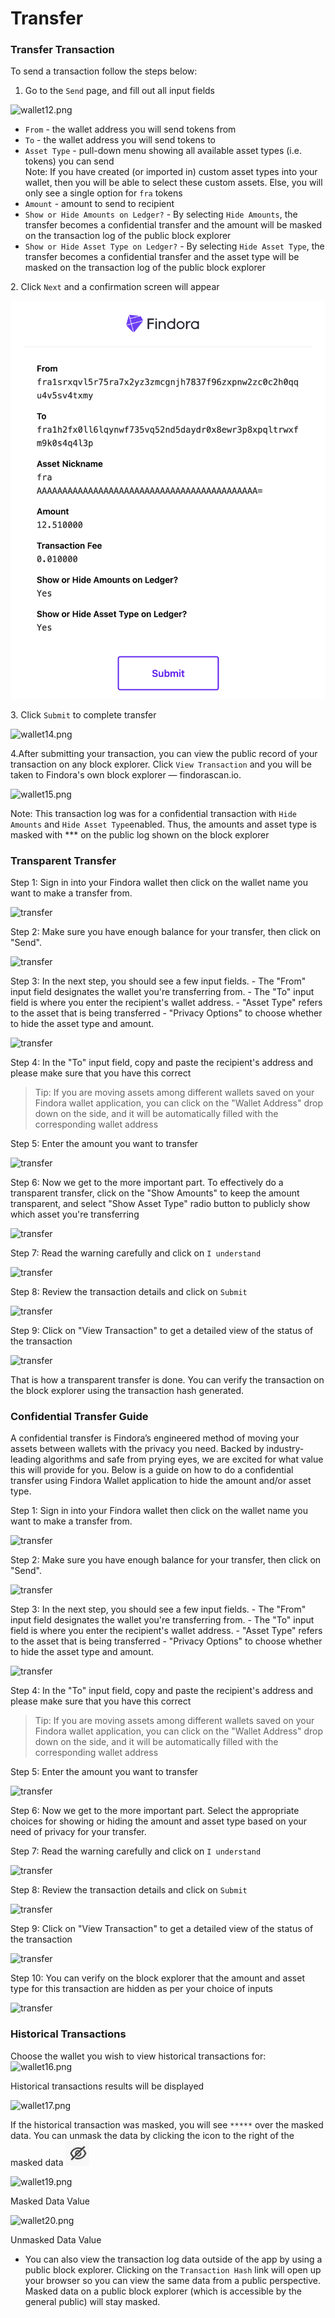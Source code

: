 # Transfer



### Transfer Transaction[​](https://wiki.findora.org/docs/evm\_guides/use\_wallet/findora\_wallet/transfer#transfer-transaction) <a href="#transfer-transaction" id="transfer-transaction"></a>

To send a transaction follow the steps below:

1. Go to the `Send` page, and fill out all input fields

![wallet12.png](https://wiki.findora.org/assets/images/wallet12-d1f694659a4e976ae5bf8b1d8f00ebe9.png)

* `From` - the wallet address you will send tokens from
* `To` - the wallet address you will send tokens to
* `Asset Type` - pull-down menu showing all available asset types (i.e. tokens) you can send\
  Note: If you have created (or imported in) custom asset types into your wallet, then you will be able to select these custom assets. Else, you will only see a single option for `fra` tokens
* `Amount` - amount to send to recipient
* `Show or Hide Amounts on Ledger?` - By selecting `Hide Amounts`, the transfer becomes a confidential transfer and the amount will be masked on the transaction log of the public block explorer
* `Show or Hide Asset Type on Ledger?` - By selecting `Hide Asset Type`, the transfer becomes a confidential transfer and the asset type will be masked on the transaction log of the public block explorer

2\. Click `Next` and a confirmation screen will appear



<img src="../../../.gitbook/assets/image (1).png" alt="" data-size="original">

3\. Click `Submit` to complete transfer

&#x20;![wallet14.png](https://wiki.findora.org/assets/images/wallet14-5a7c2e1b53ccefa3101c3defdc4cc324.png)

4.After submitting your transaction, you can view the public record of your transaction on any block explorer. Click `View Transaction` and you will be taken to Findora's own block explorer — findorascan.io.

&#x20;![wallet15.png](https://wiki.findora.org/assets/images/wallet15-f0d6b22e660d791bdef6a27ef9991753.png)

Note: This transaction log was for a confidential transaction with `Hide Amounts` and `Hide Asset Type`enabled. Thus, the amounts and asset type is masked with \*\*\* on the public log shown on the block explorer

### Transparent Transfer[​](https://wiki.findora.org/docs/evm\_guides/use\_wallet/findora\_wallet/transfer#transparent-transfer) <a href="#transparent-transfer" id="transparent-transfer"></a>

Step 1: Sign in into your Findora wallet then click on the wallet name you want to make a transfer from.

![transfer](https://wiki.findora.org/assets/images/c-transfers-1-fc14ede42214c591f6f9137242210800.png)

Step 2: Make sure you have enough balance for your transfer, then click on "Send".

![transfer](https://wiki.findora.org/assets/images/c-transfers-2-c027257ebf57b1ddb80c24f8b35c8051.png)

Step 3: In the next step, you should see a few input fields. - The "From" input field designates the wallet you're transferring from. - The "To" input field is where you enter the recipient's wallet address. - "Asset Type" refers to the asset that is being transferred - "Privacy Options" to choose whether to hide the asset type and amount.

![transfer](https://wiki.findora.org/assets/images/c-transfers-3-5e05447536c2428ab0f7f080c9e190a0.png)

Step 4: In the "To" input field, copy and paste the recipient's address and please make sure that you have this correct

> Tip: If you are moving assets among different wallets saved on your Findora wallet application, you can click on the "Wallet Address" drop down on the side, and it will be automatically filled with the corresponding wallet address

Step 5: Enter the amount you want to transfer

![transfer](https://wiki.findora.org/assets/images/c-transfers-4-a99b3e47ec0c0d688a3e9f794aaff193.png)

Step 6: Now we get to the more important part. To effectively do a transparent transfer, click on the "Show Amounts" to keep the amount transparent, and select "Show Asset Type" radio button to publicly show which asset you're transferring

![transfer](https://wiki.findora.org/assets/images/t-transfers-1-e2dbe7746bb877f293d019380d5ff573.png)

Step 7: Read the warning carefully and click on `I understand`

![transfer](https://wiki.findora.org/assets/images/c-transfers-5-e61e15f1090f42d2122383164eae1aef.png)

Step 8: Review the transaction details and click on `Submit`

![transfer](https://wiki.findora.org/assets/images/t-transfers-2-2bc875036ff674f23aed0e2ad590b246.png)

Step 9: Click on "View Transaction" to get a detailed view of the status of the transaction

![transfer](https://wiki.findora.org/assets/images/t-transfers-3-c1f89e994e5c4b452d16f9aae6c57647.png)

That is how a transparent transfer is done. You can verify the transaction on the block explorer using the transaction hash generated.



### Confidential Transfer Guide[​](https://wiki.findora.org/docs/evm\_guides/use\_wallet/findora\_wallet/transfer#confidential-transfer-guide) <a href="#confidential-transfer-guide" id="confidential-transfer-guide"></a>

A confidential transfer is Findora’s engineered method of moving your assets between wallets with the privacy you need. Backed by industry-leading algorithms and safe from prying eyes, we are excited for what value this will provide for you. Below is a guide on how to do a confidential transfer using Findora Wallet application to hide the amount and/or asset type.

Step 1: Sign in into your Findora wallet then click on the wallet name you want to make a transfer from.

![transfer](https://wiki.findora.org/assets/images/c-transfers-1-fc14ede42214c591f6f9137242210800.png)

Step 2: Make sure you have enough balance for your transfer, then click on "Send".

![transfer](https://wiki.findora.org/assets/images/c-transfers-2-c027257ebf57b1ddb80c24f8b35c8051.png)

Step 3: In the next step, you should see a few input fields. - The "From" input field designates the wallet you're transferring from. - The "To" input field is where you enter the recipient's wallet address. - "Asset Type" refers to the asset that is being transferred - "Privacy Options" to choose whether to hide the asset type and amount.

![transfer](https://wiki.findora.org/assets/images/c-transfers-3-5e05447536c2428ab0f7f080c9e190a0.png)

Step 4: In the "To" input field, copy and paste the recipient's address and please make sure that you have this correct

> Tip: If you are moving assets among different wallets saved on your Findora wallet application, you can click on the "Wallet Address" drop down on the side, and it will be automatically filled with the corresponding wallet address

Step 5: Enter the amount you want to transfer

![transfer](https://wiki.findora.org/assets/images/c-transfers-4-a99b3e47ec0c0d688a3e9f794aaff193.png)

Step 6: Now we get to the more important part. Select the appropriate choices for showing or hiding the amount and asset type based on your need of privacy for your transfer.

Step 7: Read the warning carefully and click on `I understand`

![transfer](https://wiki.findora.org/assets/images/c-transfers-5-e61e15f1090f42d2122383164eae1aef.png)

Step 8: Review the transaction details and click on `Submit`

![transfer](https://wiki.findora.org/assets/images/c-transfers-6-09eb971e3ebaf684f2bcc7e0e15570ae.png)

Step 9: Click on "View Transaction" to get a detailed view of the status of the transaction

![transfer](https://wiki.findora.org/assets/images/c-transfers-7-b7952d1c5e968e52a4c01d19479756cc.png)

Step 10: You can verify on the block explorer that the amount and asset type for this transaction are hidden as per your choice of inputs

![transfer](https://wiki.findora.org/assets/images/c-transfers-8-c0426ae4a278d30e135ca6d05e31c54c.png)

### Historical Transactions[​](https://wiki.findora.org/docs/evm\_guides/use\_wallet/findora\_wallet/transfer#historical-transactions) <a href="#historical-transactions" id="historical-transactions"></a>

Choose the wallet you wish to view historical transactions for: ![wallet16.png](https://wiki.findora.org/assets/images/wallet16-f85915eb4f422effecac3afa7f3794eb.png)

Historical transactions results will be displayed

&#x20;![wallet17.png](https://wiki.findora.org/assets/images/wallet17-bd12d723691108e9d35fcd4746c7fa18.png)

If the historical transaction was masked, you will see `*****` over the masked data. You can unmask the data by clicking the icon to the right of the masked data ![](<../../../.gitbook/assets/image (3).png>)

![wallet19.png](https://wiki.findora.org/assets/images/wallet19-3467afc1448a760cc91255a9d013c46e.png)

Masked Data Value

![wallet20.png](https://wiki.findora.org/assets/images/wallet20-df6cac5ff941a18b2cebc5a413c27782.png)

Unmasked Data Value

* You can also view the transaction log data outside of the app by using a public block explorer. Clicking on the `Transaction Hash` link will open up your browser so you can view the same data from a public perspective. Masked data on a public block explorer (which is accessible by the general public) will stay masked.
